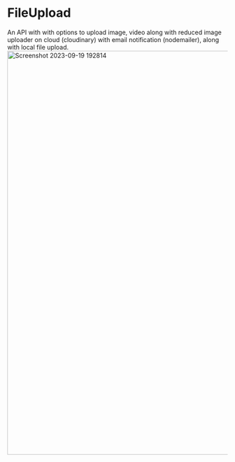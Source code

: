 # FileUpload
 An API with with options to upload image, video along with reduced image uploader on cloud (cloudinary) with email notification (nodemailer), along with local file upload.
<img width="923" alt="Screenshot 2023-09-19 192814" src="https://github.com/codeasj/FileUpload-and-Email/assets/64468217/1ce89215-5903-4f54-828a-13f8d1714325">
